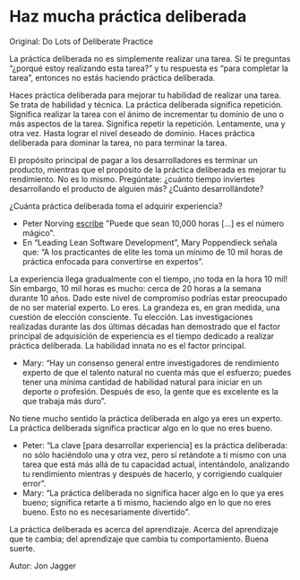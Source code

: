 # Haz mucha práctica deliberada

Original: Do Lots of Deliberate Practice

La práctica deliberada no es simplemente realizar una tarea. Si te
preguntas “¿porqué estoy realizando esta tarea?” y tu respuesta es “para
completar la tarea”, entonces no estás haciendo práctica deliberada.

Haces práctica deliberada para mejorar tu habilidad de realizar una
tarea. Se trata de habilidad y técnica. La práctica deliberada significa
repetición. Significa realizar la tarea con el ánimo de incrementar tu
dominio de uno o más aspectos de la tarea. Significa repetir la
repetición. Lentamente, una y otra vez. Hasta lograr el nivel deseado de
dominio. Haces práctica deliberada para dominar la tarea, no para
terminar la tarea.

El propósito principal de pagar a los desarrolladores es terminar un
producto, mientras que el propósito de la práctica deliberada es mejorar
tu rendimiento. No es lo mismo. Pregúntate: ¿cuánto tiempo inviertes
desarrollando el producto de alguien más? ¿Cuánto desarrollándote?

¿Cuánta práctica deliberada toma el adquirir experiencia?

* Peter Norving [escribe][1] "Puede que sean 10,000 horas \[...\] es el
número mágico".
* En “Leading Lean Software Development”, Mary Poppendieck señala que: “A
los practicantes de elite les toma un mínimo de 10 mil horas de práctica
enfocada para convertirse en expertos”.

La experiencia llega gradualmente con el tiempo, ¡no toda en la hora 10
mil! Sin embargo, 10 mil horas es mucho: cerca de 20 horas a la semana
durante 10 años. Dado este nivel de compromiso podrías estar preocupado
de no ser material experto. Lo eres. La grandeza es, en gran medida, una
cuestión de elección consciente. Tu elección. Las investigaciones
realizadas durante las dos últimas décadas han demostrado que el factor
principal de adquisición de experiencia es el tiempo dedicado a realizar
práctica deliberada. La habilidad innata no es el factor principal.

* Mary: “Hay un consenso general entre investigadores de rendimiento
experto de que el talento natural no cuenta más que el esfuerzo; puedes
tener una mínima cantidad de habilidad natural para iniciar en un
deporte o profesión. Después de eso, la gente que es excelente es la que
trabaja más duro”.

No tiene mucho sentido la práctica deliberada en algo ya eres un
experto. La práctica deliberada significa practicar algo en lo que no
eres bueno.

* Peter: “La clave \[para desarrollar experiencia\] es la práctica
deliberada: no sólo haciéndolo una y otra vez, pero sí retándote a ti
mismo con una tarea que está más allá de tu capacidad actual,
intentándolo, analizando tu rendimiento mientras y después de hacerlo, y
corrigiendo cualquier error”.
* Mary: “La práctica deliberada no significa hacer algo en lo que ya
eres bueno; significa retarte a ti mismo, haciendo algo en lo que no eres
bueno. Esto no es necesariamente divertido”.

La práctica deliberada es acerca del aprendizaje. Acerca del aprendizaje
que te cambia; del aprendizaje que cambia tu comportamiento. Buena
suerte.

[1]: http://norvig.com/21-days.html

Autor: Jon Jagger